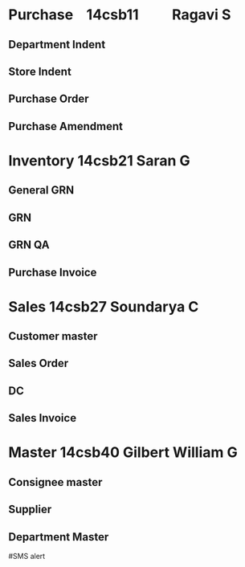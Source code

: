 # Purchase    14csb11          Ragavi S 
## Department Indent
## Store Indent
## Purchase Order
 ## Purchase Amendment
 
 # Inventory         14csb21             Saran G
 ## General GRN
 ## GRN
 ## GRN QA
 ## Purchase Invoice    
 # Sales           14csb27            Soundarya C  
  ## Customer master
  ## Sales Order
  ## DC
  ## Sales Invoice
    
 # Master    14csb40             Gilbert William G
 ## Consignee master
 ## Supplier
 ## Department Master
  
  #SMS alert
